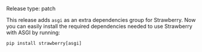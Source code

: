 Release type: patch

This release adds `asgi` as an extra dependencies group for Strawberry. Now
you can easily install the required dependencies needed to use Strawberry with
ASGI by running:

```
pip install strawberry[asgi]
```
